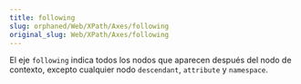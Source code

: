 ```yaml
---
title: following
slug: orphaned/Web/XPath/Axes/following
original_slug: Web/XPath/Axes/following
---
```


El eje `following` indica todos los nodos que aparecen después del nodo de contexto, excepto cualquier nodo `descendant`, `attribute` y `namespace`.
